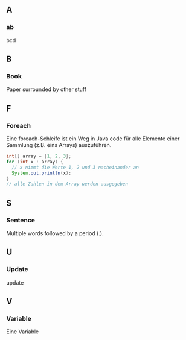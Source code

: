 <!--THIS FILE IS AUTOMATICALLY GENERATED - DO NOT EDIT-->

## A

### ab

bcd

## B

### Book

Paper surrounded by other stuff

## F

### Foreach

Eine foreach-Schleife ist ein Weg in Java code für alle Elemente einer Sammlung (z.B. eins Arrays) auszuführen.

```java
int[] array = {1, 2, 3};
for (int x : array) {
  // x nimmt die Werte 1, 2 und 3 nacheinander an
  System.out.println(x);
}
// alle Zahlen in dem Array werden ausgegeben
```

## S

### Sentence

Multiple words followed by a period (.).

## U

### Update

update

## V

### Variable

Eine Variable

